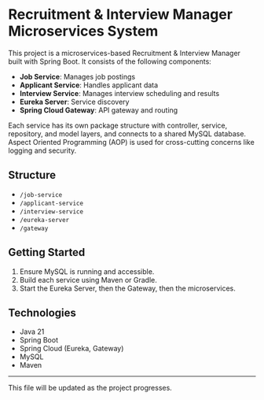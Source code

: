 # Recruitment & Interview Manager Microservices System

This project is a microservices-based Recruitment & Interview Manager built with Spring Boot. It consists of the following components:

- **Job Service**: Manages job postings
- **Applicant Service**: Handles applicant data
- **Interview Service**: Manages interview scheduling and results
- **Eureka Server**: Service discovery
- **Spring Cloud Gateway**: API gateway and routing

Each service has its own package structure with controller, service, repository, and model layers, and connects to a shared MySQL database. Aspect Oriented Programming (AOP) is used for cross-cutting concerns like logging and security.

## Structure

- `/job-service`
- `/applicant-service`
- `/interview-service`
- `/eureka-server`
- `/gateway`

## Getting Started

1. Ensure MySQL is running and accessible.
2. Build each service using Maven or Gradle.
3. Start the Eureka Server, then the Gateway, then the microservices.

## Technologies
- Java 21
- Spring Boot
- Spring Cloud (Eureka, Gateway)
- MySQL
- Maven

---

This file will be updated as the project progresses.